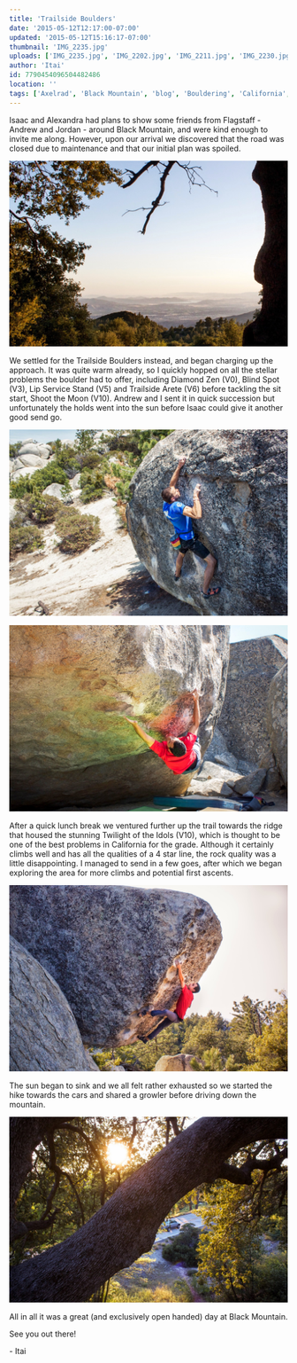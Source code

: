 ```yaml
---
title: 'Trailside Boulders'
date: '2015-05-12T12:17:00-07:00'
updated: '2015-05-12T15:16:17-07:00'
thumbnail: 'IMG_2235.jpg'
uploads: ['IMG_2235.jpg', 'IMG_2202.jpg', 'IMG_2211.jpg', 'IMG_2230.jpg', 'IMG_2237.jpg']
author: 'Itai'
id: 7790454096504482486
location: ''
tags: ['Axelrad', 'Black Mountain', 'blog', 'Bouldering', 'California', 'Climbing', 'Five Ten', 'granite', 'Itai', 'Rock', 'trailside']
---
```


Isaac and Alexandra had plans to show some friends from Flagstaff - Andrew and Jordan - around Black Mountain, and were kind enough to invite me along. However, upon our arrival we discovered that the road was closed due to maintenance and that our initial plan was spoiled.

![The gorgeous view from the Black Mountain trailhead.](uploads/IMG_2235.jpg)

We settled for the Trailside Boulders instead, and began charging up the approach. It was quite warm already, so I quickly hopped on all the stellar problems the boulder had to offer, including Diamond Zen (V0), Blind Spot (V3), Lip Service Stand (V5) and Trailside Arete (V6) before tackling the sit start, Shoot the Moon (V10). Andrew and I sent it in quick succession but unfortunately the holds went into the sun before Isaac could give it another good send go.

![Isaac, on the top out of Lip Service Stand (V5).](uploads/IMG_2202.jpg)

![Itai, trying to keep the tension on Shoot the Moon (V10). Photo by Isaac Palatt.](uploads/IMG_2211.jpg)

After a quick lunch break we ventured further up the trail towards the ridge that housed the stunning Twilight of the Idols (V10), which is thought to be one of the best problems in California for the grade. Although it certainly climbs well and has all the qualities of a 4 star line, the rock quality was a little disappointing. I managed to send in a few goes, after which we began exploring the area for more climbs and potential first ascents.

![Itai, latching the big throw on Twilight of the Idols (V10). Photo by Isaac Palatt.](uploads/IMG_2230.jpg)

The sun began to sink and we all felt rather exhausted so we started the hike towards the cars and shared a growler before driving down the mountain.

![The winding 243.](uploads/IMG_2237.jpg)

All in all it was a great (and exclusively open handed) day at Black Mountain.

See you out there!

\- Itai
